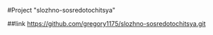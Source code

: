 #Project "slozhno-sosredotochitsya"

##link https://github.com/gregory1175/slozhno-sosredotochitsya.git
